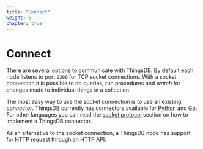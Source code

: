 ```yaml
---
title: "Connect"
weight: 6
chapter: true
---
```


# Connect

There are several options to communicate with ThingsDB. By default each node listens to port `9200` for TCP socket connections.
With a socket connection it is possible to do queries, run procedures and *watch* for changes made to individual things in a collection.

The most easy way to use the socket connection is to use an existing *connector*. ThingsDB currently has connectors available for [Python](./python) and [Go](./go).
For other languages you can read the [socket protocol](./socket) section on how to implement a ThingsDB connector.

As an alternative to the socket connection, a ThingsDB node has support for HTTP request through an [HTTP API](./http-api).
